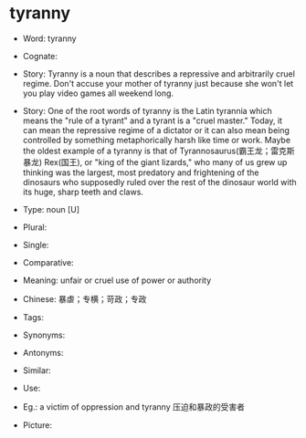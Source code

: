# tyranny

- Word: tyranny
- Cognate: 
- Story: Tyranny is a noun that describes a repressive and arbitrarily cruel regime. Don't accuse your mother of tyranny just because she won't let you play video games all weekend long.
- Story: One of the root words of tyranny is the Latin tyrannia which means the "rule of a tyrant" and a tyrant is a "cruel master." Today, it can mean the repressive regime of a dictator or it can also mean being controlled by something metaphorically harsh like time or work. Maybe the oldest example of a tyranny is that of Tyrannosaurus(霸王龙；雷克斯暴龙) Rex(国王), or "king of the giant lizards," who many of us grew up thinking was the largest, most predatory and frightening of the dinosaurs who supposedly ruled over the rest of the dinosaur world with its huge, sharp teeth and claws.

- Type: noun [U]
- Plural: 
- Single: 
- Comparative: 
- Meaning: unfair or cruel use of power or authority
- Chinese: 暴虐；专横；苛政；专政
- Tags: 
- Synonyms: 
- Antonyms: 
- Similar: 
- Use: 
- Eg.: a victim of oppression and tyranny 压迫和暴政的受害者
- Picture: 

